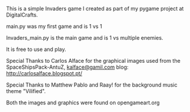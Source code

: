 This is a simple Invaders game I created as part of my pygame project at DigitalCrafts.

main.py was my first game and is 1 vs 1

Invaders_main.py is the main game and is 1 vs multiple enemies.

It is free to use and play.

Special Thanks to Carlos Alface for the graphical images used from the SpaceShipsPack-AntuZ, kalface@gamil.com blog: 
http://carlosalface.blogspot.pt/ 

Special Thanks to Matthew Pablo and Raay! for the background music theme "Vilified".

Both the images and graphics were found on opengameart.org

